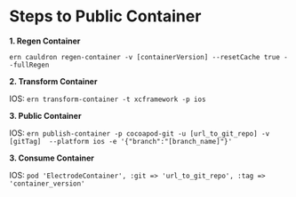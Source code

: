 # Steps to Public Container

**1. Regen Container**

`ern cauldron regen-container -v [containerVersion] --resetCache true --fullRegen`

**2. Transform Container**
   
   IOS: `ern transform-container -t xcframework -p ios`

**3. Public Container**

   IOS: `ern publish-container -p cocoapod-git -u [url_to_git_repo] -v [gitTag]  --platform ios -e '{"branch":"[branch_name]"}'`

**3. Consume Container**

  IOS: `pod 'ElectrodeContainer', :git => 'url_to_git_repo', :tag => 'container_version'`
